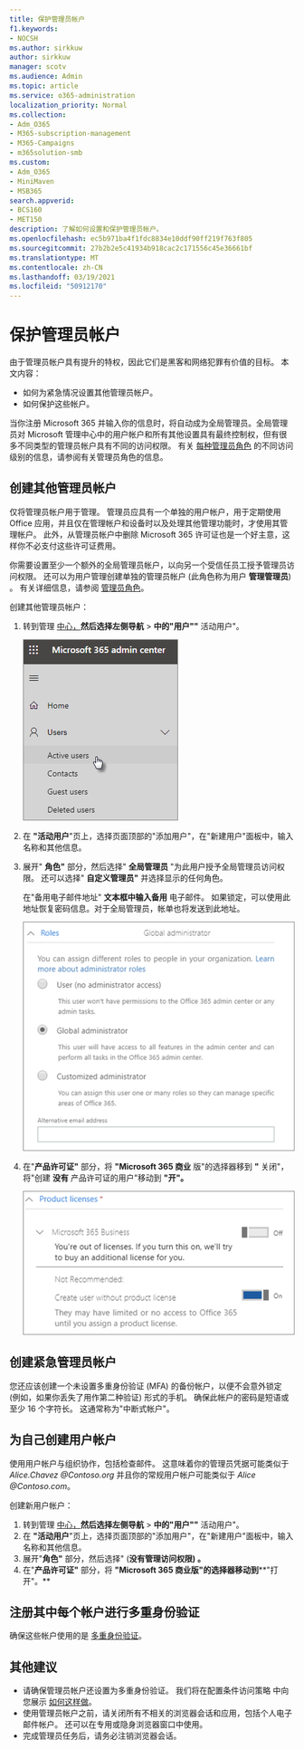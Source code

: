 ```yaml
---
title: 保护管理员帐户
f1.keywords:
- NOCSH
ms.author: sirkkuw
author: sirkkuw
manager: scotv
ms.audience: Admin
ms.topic: article
ms.service: o365-administration
localization_priority: Normal
ms.collection:
- Adm_O365
- M365-subscription-management
- M365-Campaigns
- m365solution-smb
ms.custom:
- Adm_O365
- MiniMaven
- MSB365
search.appverid:
- BCS160
- MET150
description: 了解如何设置和保护管理员帐户。
ms.openlocfilehash: ec5b971ba4f1fdc8834e10ddf90ff219f763f805
ms.sourcegitcommit: 27b2b2e5c41934b918cac2c171556c45e36661bf
ms.translationtype: MT
ms.contentlocale: zh-CN
ms.lasthandoff: 03/19/2021
ms.locfileid: "50912170"
---
```

# <a name="protect-your-administrator-accounts"></a>保护管理员帐户

由于管理员帐户具有提升的特权，因此它们是黑客和网络犯罪有价值的目标。 本文内容：

- 如何为紧急情况设置其他管理员帐户。
- 如何保护这些帐户。

当你注册 Microsoft 365 并输入你的信息时，将自动成为全局管理员。全局管理员对 Microsoft 管理中心中的用户帐户和所有其他设置具有最终控制权，但有很多不同类型的管理员帐户具有不同的访问权限。 有关 [每种管理员角色](/office365/admin/add-users/about-admin-roles) 的不同访问级别的信息，请参阅有关管理员角色的信息。

## <a name="create-additional-admin-accounts"></a>创建其他管理员帐户

仅将管理员帐户用于管理。 管理员应具有一个单独的用户帐户，用于定期使用 Office 应用，并且仅在管理帐户和设备时以及处理其他管理功能时，才使用其管理帐户。 此外，从管理员帐户中删除 Microsoft 365 许可证也是一个好主意，这样你不必支付这些许可证费用。

你需要设置至少一个额外的全局管理员帐户，以向另一个受信任员工授予管理员访问权限。 还可以为用户管理创建单独的管理员帐户 (此角色称为用户 **管理管理员**) 。 有关详细信息，请参阅 [管理员角色](/office365/admin/add-users/about-admin-roles)。

创建其他管理员帐户：

 1. 转到管理 <a href="https://go.microsoft.com/fwlink/p/?linkid=837890" target="_blank">中心，</a>**然后选择左侧导航** \> **中的"用户""** 活动用户"。

    ![选择"用户"，然后选择左侧导航中的"活动用户"](../media/Activeusers.png)

 2. 在 **"活动用户**"页上，选择页面顶部的"添加用户"，在"新建用户"面板中，输入名称和其他信息。
 3. 展开" **角色"** 部分，然后选择" **全局管理员** "为此用户授予全局管理员访问权限。 还可以选择" **自定义管理员"** 并选择显示的任何角色。

    在"备用电子邮件地址" **文本框中输入备用** 电子邮件。 如果锁定，可以使用此地址恢复密码信息。对于全局管理员，帐单也将发送到此地址。

    ![选择管理员角色](../media/adminroles.png)

 4. 在"**产品许可证"** 部分，将 **"Microsoft 365 商业** 版"的选择器移到 **"** 关闭"，将"创建 **没有** 产品许可证的用户"移动到 **"开"。**

    ![选择产品许可证](../media/productlicense.png)

## <a name="create-an-emergency-admin-account"></a>创建紧急管理员帐户

您还应该创建一个未设置多重身份验证 (MFA) 的备份帐户，以便不会意外锁定 (例如，如果你丢失了用作第二种验证) 形式的手机。 确保此帐户的密码是短语或至少 16 个字符长。 这通常称为"中断式帐户"。

## <a name="create-a-user-account-for-yourself"></a>为自己创建用户帐户

使用用户帐户与组织协作，包括检查邮件。 这意味着你的管理员凭据可能类似于  *Alice.Chavez <span></span> @Contoso.org* 并且你的常规用户帐户可能类似于 *Alice <span></span> @Contoso.com*。

创建新用户帐户：

1. 转到管理 <a href="https://go.microsoft.com/fwlink/p/?linkid=837890" target="_blank">中心，</a>**然后选择左侧导航** \> **中的"用户""** 活动用户"。
2. 在 **"活动用户**"页上，选择页面顶部的"添加用户"，在"新建用户"面板中，输入名称和其他信息。
3. 展开"**角色"** 部分，然后选择" (**没有管理访问权限) 。**
4. 在"**产品许可证"** 部分，将 **"Microsoft 365 商业版"的选择器移动到****"打开"。**

## <a name="register-each-of-these-accounts-for-multi-factor-authentication"></a>注册其中每个帐户进行多重身份验证

确保这些帐户使用的是 [多重身份验证](m365-campaigns-multifactor-authenication.md)。

## <a name="additional-recommendations"></a>其他建议

- 请确保管理员帐户还设置为多重身份验证。 我们将在配置条件访问策略 中向您展示 [如何这样做](m365-campaigns-conditional-access.md)。
- 使用管理员帐户之前，请关闭所有不相关的浏览器会话和应用，包括个人电子邮件帐户。 还可以在专用或隐身浏览器窗口中使用。
- 完成管理员任务后，请务必注销浏览器会话。